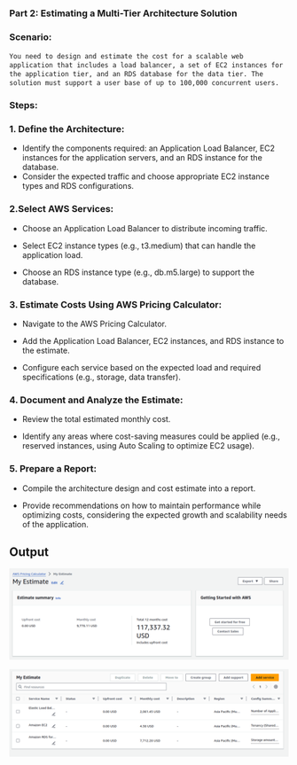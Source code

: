 ### Part 2: Estimating a Multi-Tier Architecture Solution

### Scenario:

```
You need to design and estimate the cost for a scalable web application that includes a load balancer, a set of EC2 instances for the application tier, and an RDS database for the data tier. The solution must support a user base of up to 100,000 concurrent users.
```

### Steps:

### 1. Define the Architecture:

+ Identify the components required: an Application Load Balancer, EC2 instances for the application servers, and an RDS instance for the database.
+ Consider the expected traffic and choose appropriate EC2 instance types and RDS configurations.

### 2.Select AWS Services:

+ Choose an Application Load Balancer to distribute incoming traffic.

+ Select EC2 instance types (e.g., t3.medium) that can handle the application load.

+ Choose an RDS instance type (e.g., db.m5.large) to support the database.

### 3. Estimate Costs Using AWS Pricing Calculator:

+ Navigate to the AWS Pricing Calculator.

+ Add the Application Load Balancer, EC2 instances, and RDS instance to the estimate.

+ Configure each service based on the expected load and required specifications (e.g., storage, data transfer).


### 4. Document and Analyze the Estimate:

+ Review the total estimated monthly cost.

+ Identify any areas where cost-saving measures could be applied (e.g., reserved instances, using Auto Scaling to optimize EC2 usage).

### 5. Prepare a Report:

+ Compile the architecture design and cost estimate into a report.

+ Provide recommendations on how to maintain performance while optimizing costs, considering the expected growth and scalability needs of the application.


## Output

![alt text](image.png)

![alt text](image-1.png)